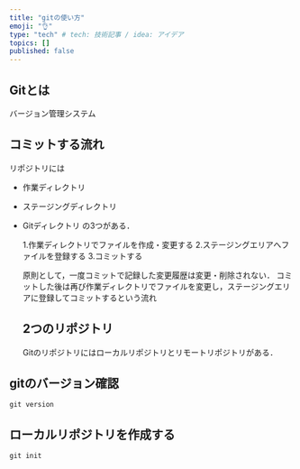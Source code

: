 ```yaml
---
title: "gitの使い方"
emoji: "👌"
type: "tech" # tech: 技術記事 / idea: アイデア
topics: []
published: false
---
```


## Gitとは
バージョン管理システム

## コミットする流れ
リポジトリには
- 作業ディレクトリ
- ステージングディレクトリ
- Gitディレクトリ
  の3つがある．

  1.作業ディレクトリでファイルを作成・変更する
  2.ステージングエリアへファイルを登録する
  3.コミットする

  原則として，一度コミットで記録した変更履歴は変更・削除されない．
  コミットした後は再び作業ディレクトリでファイルを変更し，ステージングエリアに登録してコミットするという流れ

  ## 2つのリポジトリ
  Gitのリポジトリにはローカルリポジトリとリモートリポジトリがある．

## gitのバージョン確認

```
git version
```

## ローカルリポジトリを作成する

```
git init
```

